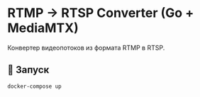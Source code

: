 # RTMP → RTSP Converter (Go + MediaMTX)

Конвертер видеопотоков из формата RTMP в RTSP.

## 🚀 Запуск

```bash
docker-compose up
